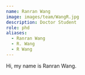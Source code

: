 ```yaml
---
name: Ranran Wang
image: images/team/WangR.jpg
description: Doctor Student
role: phd
aliases:
  - Ranran Wang
  - R. Wang
  - R Wang
---
```


Hi, my name is Ranran Wang.

<!-- postdoc -->